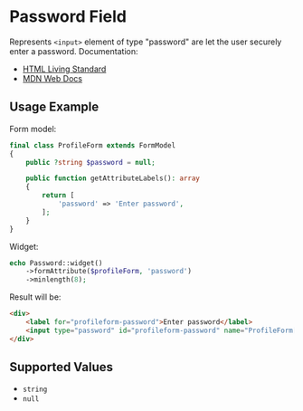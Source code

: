 # Password Field

Represents `<input>` element of type "password" are let the user securely enter a password. Documentation:

- [HTML Living Standard](https://html.spec.whatwg.org/multipage/input.html#password-state-(type=password))
- [MDN Web Docs](https://developer.mozilla.org/docs/Web/HTML/Element/input/password)

## Usage Example

Form model:

```php
final class ProfileForm extends FormModel
{
    public ?string $password = null;

    public function getAttributeLabels(): array
    {
        return [
            'password' => 'Enter password',
        ];
    }
}
```

Widget:

```php
echo Password::widget()
    ->formAttribute($profileForm, 'password')
    ->minlength(8);
```

Result will be:

```html
<div>
    <label for="profileform-password">Enter password</label>
    <input type="password" id="profileform-password" name="ProfileForm[password]" minlength="8">
</div>
```

## Supported Values

- `string`
- `null`
